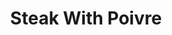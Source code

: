 ---
title: Steak With Poivre
time: 40Min
layout: /layouts/recipe.njk
txcolor: 498D37
bgcolor: CD8923
---